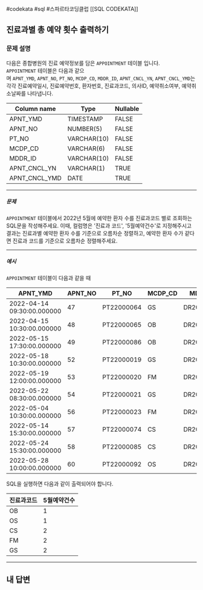 #codekata #sql #스파르타코딩클럽 [[SQL CODEKATA]]

## 진료과별 총 예약 횟수 출력하기

### 문제 설명

다음은 종합병원의 진료 예약정보를 담은 `APPOINTMENT` 테이블 입니다.  
`APPOINTMENT` 테이블은 다음과 같으며 `APNT_YMD`, `APNT_NO`, `PT_NO`, `MCDP_CD`, `MDDR_ID`, `APNT_CNCL_YN`, `APNT_CNCL_YMD`는 각각 진료예약일시, 진료예약번호, 환자번호, 진료과코드, 의사ID, 예약취소여부, 예약취소날짜를 나타냅니다.

|Column name|Type|Nullable|
|---|---|---|
|APNT_YMD|TIMESTAMP|FALSE|
|APNT_NO|NUMBER(5)|FALSE|
|PT_NO|VARCHAR(10)|FALSE|
|MCDP_CD|VARCHAR(6)|FALSE|
|MDDR_ID|VARCHAR(10)|FALSE|
|APNT_CNCL_YN|VARCHAR(1)|TRUE|
|APNT_CNCL_YMD|DATE|TRUE|

---
##### 문제
`APPOINTMENT` 테이블에서 2022년 5월에 예약한 환자 수를 진료과코드 별로 조회하는 SQL문을 작성해주세요. 이때, 컬럼명은 '진료과 코드', '5월예약건수'로 지정해주시고 결과는 진료과별 예약한 환자 수를 기준으로 오름차순 정렬하고, 예약한 환자 수가 같다면 진료과 코드를 기준으로 오름차순 정렬해주세요.

----
##### 예시

`APPOINTMENT` 테이블이 다음과 같을 때

|APNT_YMD|APNT_NO|PT_NO|MCDP_CD|MDDR_ID|APNT_CNCL_YN|APNT_CNCL_YMD|
|---|---|---|---|---|---|---|
|2022-04-14 09:30:00.000000|47|PT22000064|GS|DR20170123|N|NULL|
|2022-04-15 10:30:00.000000|48|PT22000065|OB|DR20100231|N|NULL|
|2022-05-15 17:30:00.000000|49|PT22000086|OB|DR20100231|N|NULL|
|2022-05-18 10:30:00.000000|52|PT22000019|GS|DR20100039|N|NULL|
|2022-05-19 12:00:00.000000|53|PT22000020|FM|DR20010112|N|NULL|
|2022-05-22 08:30:00.000000|54|PT22000021|GS|DR20100039|N|NULL|
|2022-05-04 10:30:00.000000|56|PT22000023|FM|DR20090112|N|NULL|
|2022-05-14 15:30:00.000000|57|PT22000074|CS|DR20200012|N|NULL|
|2022-05-24 15:30:00.000000|58|PT22000085|CS|DR20200012|N|NULL|
|2022-05-28 10:00:00.000000|60|PT22000092|OS|DR20100031|N|NULL|

SQL을 실행하면 다음과 같이 출력되어야 합니다.

|진료과코드|5월예약건수|
|---|---|
|OB|1|
|OS|1|
|CS|2|
|FM|2|
|GS|2|

---

## 내 답변

```sql

```